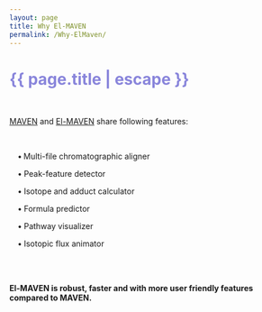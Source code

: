 ```yaml
---
layout: page
title: Why El-MAVEN
permalink: /Why-ElMaven/
---
```


<h1 class="page-title cdn-h1" style="color: #8985db !important;">{{ page.title | escape }}</h1>
<br>
<div class="section">
    <p class="cdn-content"><a href="http://genomics-pubs.princeton.edu/mzroll/index.php">MAVEN</a> and <a href="https://elucidatainc.github.io/ElMaven/">El-MAVEN</a> share following features:</p>
<br>
<!-- <ul> -->
<div style="padding-left:3%">

<p class="cdn-content"> <b>• </b> Multi-file chromatographic aligner</p>
<p class="cdn-content"> <b>•</b> Peak-feature detector</p>
<p class="cdn-content"> <b>•</b> Isotope and adduct calculator</p>
<p class="cdn-content"> <b>•</b> Formula predictor</p>
<p class="cdn-content"> <b>•</b> Pathway visualizer</p>
<p class="cdn-content"> <b>•</b> Isotopic flux animator</p>
</div>

<!-- </ul> -->
<br>
<br>
<p class="cdn-content"><b>El-MAVEN is robust, faster and with more user friendly features compared to MAVEN.</b></p>
</div>
<br>
<br>
<br>
<br>
<br>
<br>
<br>
<br>
<br>
<br>